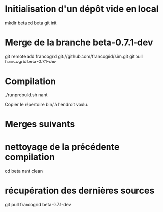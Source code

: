 # Initialisation d'un dépôt vide en local

  mkdir beta
  cd beta
  git init
  
# Merge de la branche beta-0.7.1-dev

  git remote add francogrid git://github.com/francogrid/sim.git
  git pull francogrid beta-0.7.1-dev
  
# Compilation

  ./runprebuild.sh
  nant
  
  Copier le répertoire bin/ à l'endroit voulu.
  
# Merges suivants

  # nettoyage de la précédente compilation
  cd beta
  nant clean
  
  # récupération des dernières sources
  git pull francogrid beta-0.7.1-dev
